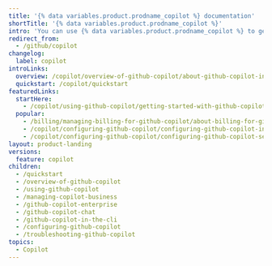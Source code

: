 ```yaml
---
title: '{% data variables.product.prodname_copilot %} documentation'
shortTitle: '{% data variables.product.prodname_copilot %}'
intro: 'You can use {% data variables.product.prodname_copilot %} to get autocomplete-style suggestions from an AI pair programmer as you code.'
redirect_from:
  - /github/copilot
changelog:
  label: copilot
introLinks:
  overview: /copilot/overview-of-github-copilot/about-github-copilot-individual
  quickstart: /copilot/quickstart
featuredLinks:
  startHere:
    - /copilot/using-github-copilot/getting-started-with-github-copilot
  popular:
    - /billing/managing-billing-for-github-copilot/about-billing-for-github-copilot
    - /copilot/configuring-github-copilot/configuring-github-copilot-in-your-environment
    - /copilot/configuring-github-copilot/configuring-github-copilot-settings-on-githubcom
layout: product-landing
versions:
  feature: copilot
children:
  - /quickstart
  - /overview-of-github-copilot
  - /using-github-copilot
  - /managing-copilot-business
  - /github-copilot-enterprise
  - /github-copilot-chat
  - /github-copilot-in-the-cli
  - /configuring-github-copilot
  - /troubleshooting-github-copilot
topics:
  - Copilot
---
```


